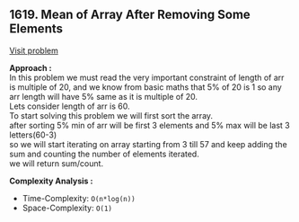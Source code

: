 ## 1619. Mean of Array After Removing Some Elements

[Visit problem](https://leetcode.com/problems/mean-of-array-after-removing-some-elements/description/)

**Approach :**<br>
In this problem we must read the very important constraint of length of arr is multiple of 20, and we know from basic maths that 5% of 20 is 1 so any arr length will have 5% same as it is multiple of 20.<br>
Lets consider length of arr is 60.<br>
To start solving this problem we will first sort the array.<br>
after sorting 5% min of arr will be first 3 elements and 5% max will be last 3 letters(60-3)<br>
so we will start iterating on array starting from 3 till 57 and keep adding the sum and counting the number of elements iterated.<br>
we will return sum/count.<br>

**Complexity Analysis :**<br>

-   Time-Complexity: `O(n*log(n))`
-   Space-Complexity: `O(1)`
